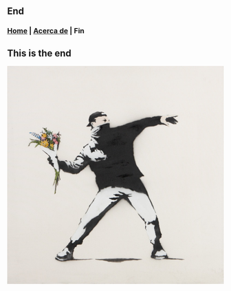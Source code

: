 ## End 
### [Home](index.md) | [Acerca de](about.md) | Fin

## This is the end

![Basky](images/basky.jpeg)